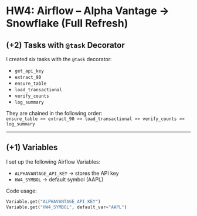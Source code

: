 # HW4: Airflow – Alpha Vantage → Snowflake (Full Refresh)

## (+2) Tasks with `@task` Decorator
I created six tasks with the `@task` decorator:
- `get_api_key`
- `extract_90`
- `ensure_table`
- `load_transactional`
- `verify_counts`
- `log_summary`

They are chained in the following order:  
`ensure_table >> extract_90 >> load_transactional >> verify_counts >> log_summary`

---

## (+1) Variables
I set up the following Airflow Variables:
- `ALPHAVANTAGE_API_KEY` → stores the API key
- `HW4_SYMBOL` → default symbol (AAPL)

Code usage:
```python
Variable.get("ALPHAVANTAGE_API_KEY")
Variable.get("HW4_SYMBOL", default_var="AAPL")
